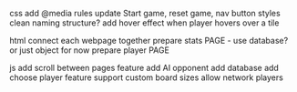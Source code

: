 css
  add @media rules
  update Start game, reset game, nav button styles
  clean naming structure?
  add hover effect when player hovers over a tile

html
  connect each webpage together
  prepare stats PAGE - use database? or just object for now
  prepare player PAGE

js
  add scroll between pages feature
  add AI opponent
  add database
  add choose player feature
  support custom board sizes
  allow network players
